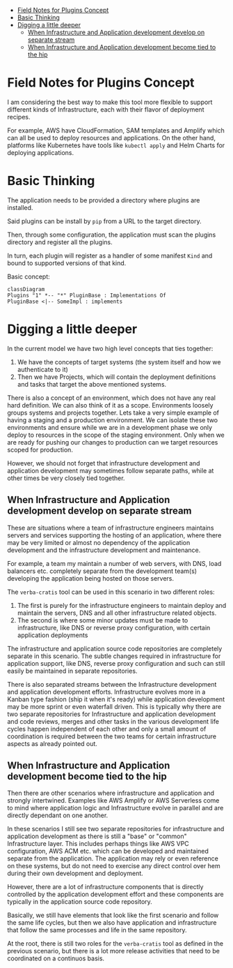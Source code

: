 
- [Field Notes for Plugins Concept](#field-notes-for-plugins-concept)
- [Basic Thinking](#basic-thinking)
- [Digging a little deeper](#digging-a-little-deeper)
  - [When Infrastructure and Application development develop on separate stream](#when-infrastructure-and-application-development-develop-on-separate-stream)
  - [When Infrastructure and Application development become tied to the hip](#when-infrastructure-and-application-development-become-tied-to-the-hip)


# Field Notes for Plugins Concept

I am considering the best way to make this tool more flexible to support different kinds of Infrastructure, each with their flavor of deployment recipes.

For example, AWS have CloudFormation, SAM templates and Amplify which can all be used to deploy resources and applications. On the other hand, platforms like Kubernetes have tools like `kubectl apply` and Helm Charts for deploying applications.

# Basic Thinking

The application needs to be provided a directory where plugins are installed.

Said plugins can be install by `pip` from a URL to the target directory.

Then, through some configuration, the application must scan the plugins directory and register all the plugins.

In turn, each plugin will register as a handler of some manifest `Kind` and bound to supported versions of that kind.

Basic concept:

```mermaid
classDiagram
Plugins "1" *-- "*" PluginBase : Implementations Of
PluginBase <|-- SomeImpl : implements
```

# Digging a little deeper

In the current model we have two high level concepts that ties together:

1. We have the concepts of target systems (the system itself and how we authenticate to it)
2. Then we have Projects, which will contain the deployment definitions and tasks that target the above mentioned systems.

There is also a concept of an environment, which does not have any real hard definition. We can also think of it as a scope. Environments loosely groups systems and projects together. Lets take a very simple example of having a staging and a production environment. We can isolate these two environments and ensure while we are in a development phase we only deploy to resources in the scope of the staging environment. Only when we are ready for pushing our changes to production can we target resources scoped for production.

However, we should not forget that infrastructure development and application development may sometimes follow separate paths, while at other times be very closely tied together.

## When Infrastructure and Application development develop on separate stream

These are situations where a team of infrastructure engineers maintains servers and services supporting the hosting of an application, where there may be very limited or almost no dependency of the application development and the infrastructure development and maintenance. 

For example, a team my maintain a number of web servers, with DNS, load balancers etc. completely separate from the development team(s) developing the application being hosted on those servers.

The `verba-cratis` tool can be used in this scenario in two different roles:

1. The first is purely for the infrastructure engineers to maintain deploy and maintain the servers, DNS and all other infrastructure related objects.
2. The second is where some minor updates must be made to infrastructure, like DNS or reverse proxy configuration, with certain application deployments

The infrastructure and application source code repositories are completely separate in this scenario. The subtle changes required in infrastructure for application support, like DNS, reverse proxy configuration and such can still easily be maintained in separate repositories.

There is also separated streams between the Infrastructure development and application development efforts. Infrastructure evolves more in a Kanban type fashion (ship it when it's ready) while application development may be more sprint or even waterfall driven. This is typically why there are two separate repositories for Infrastructure and application development and code reviews, merges and other tasks in the various development life cycles happen independent of each other and only a small amount of coordination is required between the two teams for certain infrastructure aspects as already pointed out.

## When Infrastructure and Application development become tied to the hip

Then there are other scenarios where infrastructure and application and strongly intertwined. Examples like AWS Amplify or AWS Serverless come to mind where application logic and Infrastructure evolve in parallel and are directly dependant on one another.

In these scenarios I still see two separate repositories for infrastructure and application development as there is still a "base" or "common" Infrastructure layer. This includes perhaps things like AWS VPC configuration, AWS ACM etc. which can be developed and maintained separate from the application. The application may rely or even reference on these systems, but do not need to exercise any direct control over hem during their own development and deployment. 

However, there are a lot of infrastructure components that is directly controlled by the application development effort and these components are typically in the application source code repository.

Basically, we still have elements that look like the first scenario and follow the same life cycles, but then we also have application and infrastructure that follow the same processes and life in the same repository.

At the root, there is still two roles for the `verba-cratis` tool as defined in the previous scenario, but there is a lot more release activities that need to be coordinated on a continuos basis.
